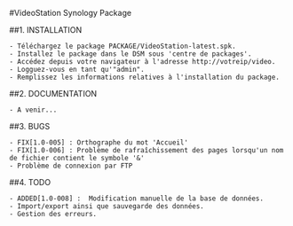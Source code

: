 #VideoStation Synology Package

##1. INSTALLATION

	- Téléchargez le package PACKAGE/VideoStation-latest.spk.
	- Installez le package dans le DSM sous 'centre de packages'.
	- Accédez depuis votre navigateur à l'adresse http://votreip/video.
	- Logguez-vous en tant qu'"admin".
	- Remplissez les informations relatives à l'installation du package.

##2. DOCUMENTATION

	- A venir...

##3. BUGS

	- FIX[1.0-005] : Orthographe du mot 'Accueil'
	- FIX[1.0-006] : Problème de rafraîchissement des pages lorsqu'un nom de fichier contient le symbole '&'
	- Problème de connexion par FTP

##4. TODO

	- ADDED[1.0-008] :  Modification manuelle de la base de données.
	- Import/export ainsi que sauvegarde des données.
	- Gestion des erreurs.
